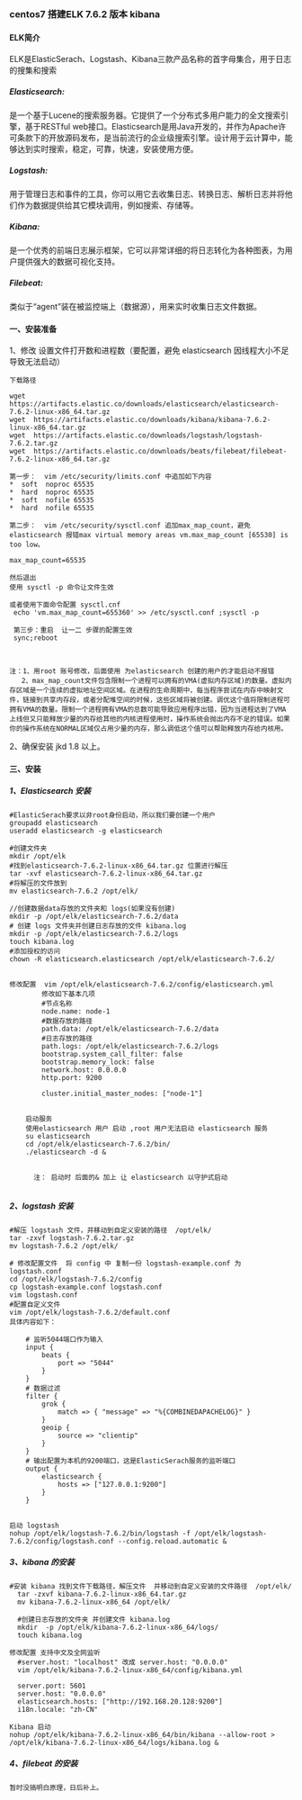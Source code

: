 ### centos7 搭建ELK 7.6.2 版本 kibana 

#### ELK简介

ELK是ElasticSerach、Logstash、Kibana三款产品名称的首字母集合，用于日志的搜集和搜索

##### Elasticsearch:

是一个基于Lucene的搜索服务器。它提供了一个分布式多用户能力的全文搜索引擎，基于RESTful web接口。Elasticsearch是用Java开发的，并作为Apache许可条款下的开放源码发布，是当前流行的企业级搜索引擎。设计用于云计算中，能够达到实时搜索，稳定，可靠，快速，安装使用方便。

##### Logstash:

用于管理日志和事件的工具，你可以用它去收集日志、转换日志、解析日志并将他们作为数据提供给其它模块调用，例如搜索、存储等。

##### Kibana:

是一个优秀的前端日志展示框架，它可以非常详细的将日志转化为各种图表，为用户提供强大的数据可视化支持。　　　

##### Filebeat:

类似于“agent”装在被监控端上（数据源），用来实时收集日志文件数据。

#### 一、安装准备

1、修改 设置文件打开数和进程数（要配置，避免 elasticsearch 因线程大小不足导致无法启动）

```
下载路径

wget https://artifacts.elastic.co/downloads/elasticsearch/elasticsearch-7.6.2-linux-x86_64.tar.gz
wget  https://artifacts.elastic.co/downloads/kibana/kibana-7.6.2-linux-x86_64.tar.gz
wget  https://artifacts.elastic.co/downloads/logstash/logstash-7.6.2.tar.gz
wget  https://artifacts.elastic.co/downloads/beats/filebeat/filebeat-7.6.2-linux-x86_64.tar.gz

第一步：  vim /etc/security/limits.conf 中追加如下内容
*  soft  noproc 65535
*  hard  noproc 65535
*  soft  nofile 65535
*  hard  nofile 65535

第二步：  vim /etc/security/sysctl.conf 追加max_map_count，避免elasticsearch 报错max virtual memory areas vm.max_map_count [65530] is too low。

max_map_count=65535

然后退出 
使用 sysctl -p 命令让文件生效

或者使用下面命令配置 sysctl.cnf 
 echo 'vm.max_map_count=655360' >> /etc/sysctl.conf ;sysctl -p   
 
 第三步：重启  让一二 步骤的配置生效
 sync;reboot
 


注：1、用root 账号修改，后面使用 为elasticsearch 创建的用户的才能启动不报错
   2、max_map_count文件包含限制一个进程可以拥有的VMA(虚拟内存区域)的数量。虚拟内存区域是一个连续的虚拟地址空间区域。在进程的生命周期中，每当程序尝试在内存中映射文件，链接到共享内存段，或者分配堆空间的时候，这些区域将被创建。调优这个值将限制进程可拥有VMA的数量。限制一个进程拥有VMA的总数可能导致应用程序出错，因为当进程达到了VMA上线但又只能释放少量的内存给其他的内核进程使用时，操作系统会抛出内存不足的错误。如果你的操作系统在NORMAL区域仅占用少量的内存，那么调低这个值可以帮助释放内存给内核用。
```

2、确保安装 jkd 1.8 以上。

#### 三、安装

##### 1、Elasticsearch 安装

```
#ElasticSerach要求以非root身份启动，所以我们要创建一个用户
groupadd elasticsearch
useradd elasticsearch -g elasticsearch

#创建文件夹
mkdir /opt/elk
#找到elasticsearch-7.6.2-linux-x86_64.tar.gz 位置进行解压
tar -xvf elasticsearch-7.6.2-linux-x86_64.tar.gz 
#将解压的文件放到
mv elasticsearch-7.6.2 /opt/elk/

//创建数据data存放的文件夹和 logs(如果没有创建)
mkdir -p /opt/elk/elasticsearch-7.6.2/data
# 创建 logs 文件夹并创建日志存放的文件 kibana.log
mkdir -p /opt/elk/elasticsearch-7.6.2/logs 
touch kibana.log
#添加授权的访问
chown -R elasticsearch.elasticsearch /opt/elk/elasticsearch-7.6.2/


修改配置  vim /opt/elk/elasticsearch-7.6.2/config/elasticsearch.yml
		修改如下基本几项
		#节点名称
		node.name: node-1
		#数据存放的路径
		path.data: /opt/elk/elasticsearch-7.6.2/data
		#日志存放的路径
		path.logs: /opt/elk/elasticsearch-7.6.2/logs
		bootstrap.system_call_filter: false
		bootstrap.memory_lock: false
		network.host: 0.0.0.0
		http.port: 9200
		
		cluster.initial_master_nodes: ["node-1"]
		
		
	启动服务 
	使用elasticsearch 用户 启动 ,root 用户无法启动 elasticsearch 服务
	su elasticsearch
	cd /opt/elk/elasticsearch-7.6.2/bin/
	./elasticsearch -d &  
	  
	  
	  注： 启动时 后面的& 加上 让 elasticsearch 以守护式启动
		

```

##### 2、logstash 安装

```
#解压 logstash 文件，并移动到自定义安装的路径  /opt/elk/
tar -zxvf logstash-7.6.2.tar.gz 
mv logstash-7.6.2 /opt/elk/

# 修改配置文件  将 config 中 复制一份 logstash-example.conf 为 logstash.conf 
cd /opt/elk/logstash-7.6.2/config
cp logstash-example.conf logstash.conf
vim logstash.conf
#配置自定义文件
vim /opt/elk/logstash-7.6.2/default.conf 
具体内容如下：

    # 监听5044端口作为输入
    input {
        beats {
            port => "5044"
        }
    }
    # 数据过滤
    filter {
        grok {
            match => { "message" => "%{COMBINEDAPACHELOG}" }
        }
        geoip {
            source => "clientip"
        }
    }
    # 输出配置为本机的9200端口，这是ElasticSerach服务的监听端口
    output {
        elasticsearch {
            hosts => ["127.0.0.1:9200"]
        }
    }
    
    
启动 logstash
nohup /opt/elk/logstash-7.6.2/bin/logstash -f /opt/elk/logstash-7.6.2/config/logstash.conf --config.reload.automatic &
```

##### 3、kibana 的安装

```
#安装 kibana 找到文件下载路径，解压文件  并移动到自定义安装的文件路径  /opt/elk/
  tar -zxvf kibana-7.6.2-linux-x86_64.tar.gz
  mv kibana-7.6.2-linux-x86_64 /opt/elk/
  
  #创建日志存放的文件夹 并创建文件 kibana.log
  mkdir  -p /opt/elk/kibana-7.6.2-linux-x86_64/logs/
  touch kibana.log

修改配置 支持中文及全网监听
  #server.host: "localhost" 改成 server.host: "0.0.0.0"
  vim /opt/elk/kibana-7.6.2-linux-x86_64/config/kibana.yml
  
  server.port: 5601
  server.host: "0.0.0.0"
  elasticsearch.hosts: ["http://192.168.20.128:9200"]
  i18n.locale: "zh-CN"
  
Kibana 启动
nohup /opt/elk/kibana-7.6.2-linux-x86_64/bin/kibana --allow-root > /opt/elk/kibana-7.6.2-linux-x86_64/logs/kibana.log &

```

##### 4、filebeat 的安装

```
暂时没搞明白原理，日后补上。
```

